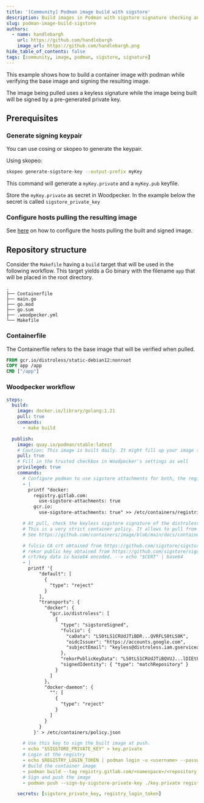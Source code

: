 ```yaml
---
title: '[Community] Podman image build with sigstore'
description: Build images in Podman with sigstore signature checking and signing
slug: podman-image-build-sigstore
authors:
  - name: handlebargh
    url: https://github.com/handlebargh
    image_url: https://github.com/handlebargh.png
hide_table_of_contents: false
tags: [community, image, podman, sigstore, signature]
---
```


<!-- cspell:ignore BQVUJ Containerfile cosing distroless fulcio keypair nonroot QVRFLS rekor skopeo -->

This example shows how to build a container image with podman while verifying the base image and signing the resulting image.

The image being pulled uses a keyless signature while the image being built will be signed by a pre-generated private key.

## Prerequisites

### Generate signing keypair

You can use cosing or skopeo to generate the keypair.

Using skopeo:

```bash
skopeo generate-sigstore-key --output-prefix myKey
```

This command will generate a `myKey.private` and a `myKey.pub` keyfile.

Store the `myKey.private` as secret in Woodpecker. In the example below the secret is called `sigstore_private_key`

### Configure hosts pulling the resulting image

See [here](https://access.redhat.com/documentation/en-us/red_hat_enterprise_linux/8/html/building_running_and_managing_containers/assembly_signing-container-images_building-running-and-managing-containers#proc_verifying-sigstore-image-signatures-using-a-public-key_assembly_signing-container-images) on how to configure the hosts pulling the built and signed image.

## Repository structure

Consider the `Makefile` having a `build` target that will be used in the following workflow.
This target yields a Go binary with the filename `app` that will be placed in the root directory.

```nohighlight
.
├── Containerfile
├── main.go
├── go.mod
├── go.sum
├── .woodpecker.yml
└── Makefile
```

### Containerfile

The Containerfile refers to the base image that will be verified when pulled.

```dockerfile
FROM gcr.io/distroless/static-debian12:nonroot
COPY app /app
CMD ["/app"]
```

### Woodpecker workflow

```yaml
steps:
  build:
    image: docker.io/library/golang:1.21
    pull: true
    commands:
      - make build

  publish:
    image: quay.io/podman/stable:latest
    # Caution: This image is built daily. It might fill up your image store quickly.
    pull: true
    # Fill in the trusted checkbox in Woodpecker's settings as well
    privileged: true
    commands:
      # Configure podman to use sigstore attachments for both, the registry you pull from and the registry you push to.
      - |
        printf "docker:
          registry.gitlab.com:
            use-sigstore-attachments: true
          gcr.io:
            use-sigstore-attachments: true" >> /etc/containers/registries.d/default.yaml

      # At pull, check the keyless sigstore signature of the distroless image.
      # This is a very strict container policy. It allows to pull from gcr.io/distroless only. Every other registry will be rejected.
      # See https://github.com/containers/image/blob/main/docs/containers-policy.json.5.md for more information.

      # fulcio CA crt obtained from https://github.com/sigstore/sigstore/blob/main/pkg/tuf/repository/targets/fulcio_v1.crt.pem
      # rekor public key obtained from https://github.com/sigstore/sigstore/blob/main/pkg/tuf/repository/targets/rekor.pub
      # crt/key data is base64 encoded. --> echo "$CERT" | base64
      - |
        printf '{
            "default": [
              {
                "type": "reject"
              }
            ],
            "transports": {
              "docker": {
                "gcr.io/distroless": [
                  {
                    "type": "sigstoreSigned",
                    "fulcio": {
                      "caData": "LS0tLS1CRUdJTiBDR...QVRFLS0tLS0K",
                      "oidcIssuer": "https://accounts.google.com",
                      "subjectEmail": "keyless@distroless.iam.gserviceaccount.com"
                    },
                    "rekorPublicKeyData": "LS0tLS1CRUdJTiBQVUJ...lDIEtFWS0tLS0tCg==",
                    "signedIdentity": { "type": "matchRepository" }
                  }
                ]
              },
              "docker-daemon": {
                "": [
                  {
                    "type": "reject"
                  }
                ]
              }
            }
          }' > /etc/containers/policy.json

      # Use this key to sign the built image at push.
      - echo "$SIGSTORE_PRIVATE_KEY" > key.private
      # Login at the registry
      - echo $REGISTRY_LOGIN_TOKEN | podman login -u <username> --password-stdin registry.gitlab.com
      # Build the container image
      - podman build --tag registry.gitlab.com/<namespace>/<repository_name>/<image_name>:latest .
      # Sign and push the image
      - podman push --sign-by-sigstore-private-key ./key.private registry.gitlab.com/<namespace>/<repository_name>/<image_name>:latest

    secrets: [sigstore_private_key, registry_login_token]
```
